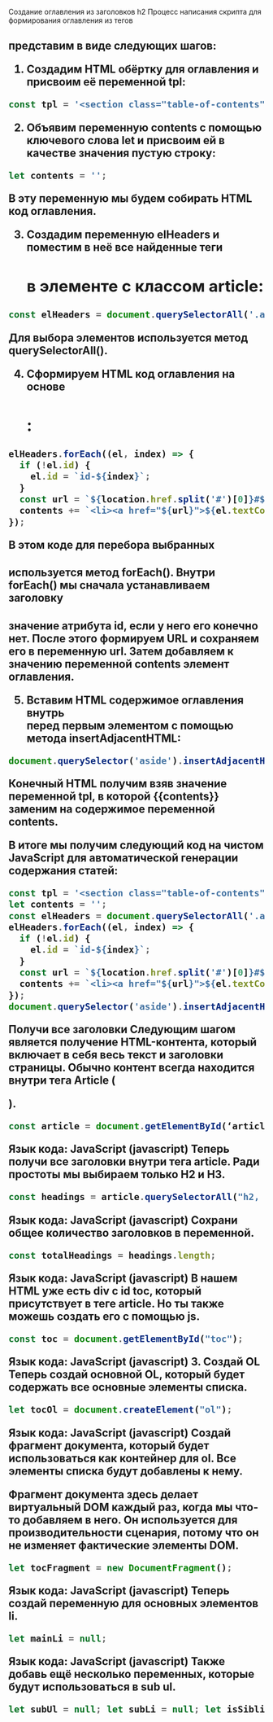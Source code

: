 Создание оглавления из заголовков h2
Процесс написания скрипта для формирования оглавления из тегов <h2> представим в виде следующих шагов:

1. Создадим HTML обёртку для оглавления и присвоим её переменной tpl:
```js
const tpl = '<section class="table-of-contents"><div style="font-weight: bold;">Содержание:</div><ul>{{contents}}</ul></section>';
```
2. Объявим переменную contents с помощью ключевого слова let и присвоим ей в качестве значения пустую строку:
```js
let contents = '';
```
В эту переменную мы будем собирать HTML код оглавления.

3. Создадим переменную elHeaders и поместим в неё все найденные теги <h2> в элементе с классом article:
```js
const elHeaders = document.querySelectorAll('.article h2');
```
Для выбора элементов используется метод querySelectorAll().

4. Сформируем HTML код оглавления на основе <h2>:
```js
elHeaders.forEach((el, index) => {
  if (!el.id) {
    el.id = `id-${index}`;
  }
  const url = `${location.href.split('#')[0]}#${el.id}`;
  contents += `<li><a href="${url}">${el.textContent}</a></li>`;
});
```
В этом коде для перебора выбранных <h2> используется метод forEach(). Внутри forEach() мы сначала устанавливаем заголовку <h2> значение атрибута id, если у него его конечно нет. После этого формируем URL и сохраняем его в переменную url. Затем добавляем к значению переменной contents элемент оглавления.

5. Вставим HTML содержимое оглавления внутрь <aside> перед первым элементом с помощью метода insertAdjacentHTML:
```js
document.querySelector('aside').insertAdjacentHTML('afterbegin', tpl.replace('{{contents}}', contents));
```
Конечный HTML получим взяв значение переменной tpl, в которой {{contents}} заменим на содержимое переменной contents.


В итоге мы получим следующий код на чистом JavaScript для автоматической генерации содержания статей:
```js
const tpl = '<section class="table-of-contents"><div style="font-weight: bold;">Содержание:</div><ul>{{contents}}</ul></section>';
let contents = '';
const elHeaders = document.querySelectorAll('.article h2');
elHeaders.forEach((el, index) => {
  if (!el.id) {
    el.id = `id-${index}`;
  }
  const url = `${location.href.split('#')[0]}#${el.id}`;
  contents += `<li><a href="${url}">${el.textContent}</a></li>`;
});
document.querySelector('aside').insertAdjacentHTML('afterbegin', tpl.replace('{{contents}}', contents));
```
Получи все заголовки Следующим шагом является получение HTML-контента, который включает в себя весь текст и заголовки страницы.
Обычно контент всегда находится внутри тега Article (<article>).
```js
const article = document.getElementById(‘article’);
```
 Язык кода: JavaScript (javascript) Теперь получи все заголовки внутри тега article. Ради простоты мы выбираем только H2 и H3.
```js
const headings = article.querySelectorAll("h2, h3");
```
 Язык кода: JavaScript (javascript) Сохрани общее количество заголовков в переменной.
```js
const totalHeadings = headings.length;
```
 Язык кода: JavaScript (javascript) В нашем HTML уже есть div с id toc, который присутствует в теге article. Но ты также можешь создать его с помощью js.
```js
const toc = document.getElementById("toc");
```
 Язык кода: JavaScript (javascript) 3. Создай OL Теперь создай основной OL, который будет содержать все основные элементы списка.
```js
let tocOl = document.createElement("ol"); 
```
Язык кода: JavaScript (javascript) Создай фрагмент документа, который будет использоваться как контейнер для ol. Все элементы списка будут добавлены к нему.

Фрагмент документа здесь делает виртуальный DOM каждый раз, когда мы что-то добавляем в него. Он используется для производительности сценария, потому что он не изменяет фактические элементы DOM.
```js
let tocFragment = new DocumentFragment();
```
 Язык кода: JavaScript (javascript) Теперь создай переменную для основных элементов li.
```js
let mainLi = null;
```
 Язык кода: JavaScript (javascript) Также добавь ещё несколько переменных, которые будут использоваться в sub ul.
```javascript
let subUl = null; let subLi = null; let isSibling = false;
```
